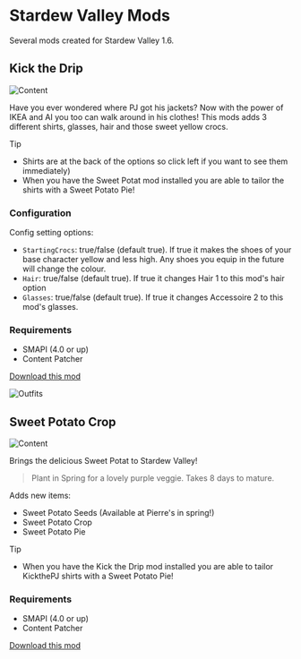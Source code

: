 
# Stardew Valley Mods
Several mods created for Stardew Valley 1.6.

## Kick the Drip
![Content](https://github.com/animatedrice/StardewMods/blob/8f247317ba87a371fe8b96ef2f05039653b99122/%5BCP%5D%20Kick%20the%20Drip/Added_items.png)

Have you ever wondered where PJ got his jackets? Now with the power of IKEA and AI you too can walk around in his clothes!
This mods adds 3 different shirts, glasses, hair and those sweet yellow crocs. 

> [!TIP]
> * Shirts are at the back of the options so click left if you want to see them immediately)
> * When you have the Sweet Potat mod installed you are able to tailor the shirts with a Sweet Potato Pie!

### Configuration
Config setting options:
* ```StartingCrocs```: true/false (default true). If true it makes the shoes of your base character yellow and less high. Any shoes you equip in the future will change the colour.
* ```Hair```: true/false (default true). If true it changes Hair 1 to this mod's hair option
* ```Glasses```: true/false (default true). If true it changes Accessoire 2 to this mod's glasses.

### Requirements
* SMAPI (4.0 or up)
* Content Patcher

[Download this mod](https://github.com/animatedrice/StardewMods/releases/tag/v1.0.0)

![Outfits](https://github.com/animatedrice/StardewMods/blob/KicktheDrip/%5BCP%5D%20Kick%20the%20Drip/Outfits.png)


## Sweet Potato Crop
![Content](https://github.com/animatedrice/StardewMods/blob/KicktheDrip/%5BCP%5D%20Sweet%20Potat/Added%20items.png?raw=true)

Brings the delicious Sweet Potat to Stardew Valley! 
> Plant in Spring for a lovely purple veggie. Takes 8 days to mature.

Adds new items:
* Sweet Potato Seeds (Available at Pierre's in spring!)
* Sweet Potato Crop
* Sweet Potato Pie

> [!TIP]
> * When you have the Kick the Drip mod installed you are able to tailor KickthePJ shirts with a Sweet Potato Pie!

### Requirements
* SMAPI (4.0 or up)
* Content Patcher

[Download this mod](https://github.com/animatedrice/StardewMods/releases/tag/1.0.0)
